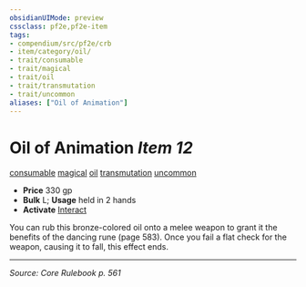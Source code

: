 ```yaml
---
obsidianUIMode: preview
cssclass: pf2e,pf2e-item
tags:
- compendium/src/pf2e/crb
- item/category/oil/
- trait/consumable
- trait/magical
- trait/oil
- trait/transmutation
- trait/uncommon
aliases: ["Oil of Animation"]
---
```

# Oil of Animation *Item 12*  
[consumable](consumable.md "Consumable Item Trait")  [magical](magical.md "Magical Item Trait")  [oil](oil.md "Oil Item Trait")  [transmutation](transmutation.md "Transmutation School Trait")  [uncommon](uncommon.md "Uncommon Rarity Trait")  

- **Price** 330 gp
- **Bulk** L; **Usage** held in 2 hands
- **Activate** [Interact](interact.md)

You can rub this bronze-colored oil onto a melee weapon to grant it the benefits of the dancing rune (page 583). Once you fail a flat check for the weapon, causing it to fall, this effect ends.


---
*Source: Core Rulebook p. 561*